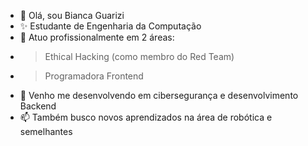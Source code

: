 - 👋 Olá, sou Bianca Guarizi
- ✨ Estudante de Engenharia da Computação
- 👀 Atuo profissionalmente em 2 áreas:
 - > Ethical Hacking (como membro do Red Team)
 - > Programadora Frontend
- 🌱 Venho me desenvolvendo em cibersegurança e desenvolvimento Backend
- 📫 Também busco novos aprendizados na área de robótica e semelhantes

<!---
bguarizi/bguarizi is a ✨ special ✨ repository because its `README.md` (this file) appears on your GitHub profile.
You can click the Preview link to take a look at your changes.
--->
